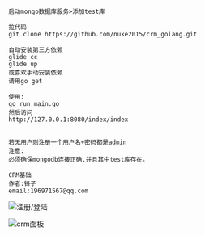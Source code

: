 
    启动mongo数据库服务>添加test库

    拉代码
    git clone https://github.com/nuke2015/crm_golang.git

    自动安装第三方依赖
    glide cc
    glide up
    或喜欢手动安装依赖
    请用go get

    使用:
    go run main.go
    然后访问
    http://127.0.0.1:8080/index/index


    若无用户则注册一个用户名+密码都是admin
    注意:
    必须确保mongodb连接正确,并且其中test库存在。

    CRM基础
    作者:锋子
    email:196971567@qq.com

![注册/登陆](https://github.com/nuke2015/crm_golang/blob/master/mycrm/thumb.png)

![crm面板](https://github.com/nuke2015/crm_golang/blob/master/mycrm/thumb2.png)
